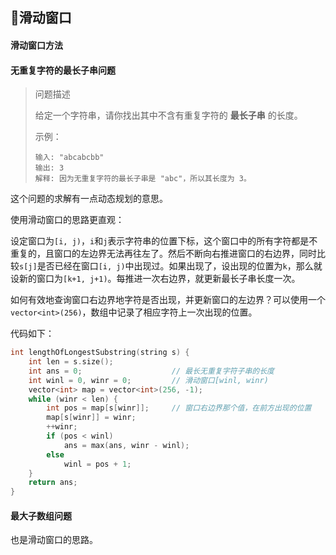 ## 🤢滑动窗口

#### 滑动窗口方法



#### 无重复字符的最长子串问题

> 问题描述
>
> 给定一个字符串，请你找出其中不含有重复字符的 **最长子串** 的长度。
>
> 示例：
>
> ```
> 输入: "abcabcbb"
> 输出: 3 
> 解释: 因为无重复字符的最长子串是 "abc"，所以其长度为 3。
> ```

这个问题的求解有一点动态规划的意思。

使用滑动窗口的思路更直观：

设定窗口为`[i, j)`，`i`和`j`表示字符串的位置下标，这个窗口中的所有字符都是不重复的，且窗口的左边界无法再往左了。然后不断向右推进窗口的右边界，同时比较`s[j]`是否已经在窗口`[i, j)`中出现过。如果出现了，设出现的位置为`k`，那么就设新的窗口为`[k+1, j+1)`。每推进一次右边界，就更新最长子串长度一次。

如何有效地查询窗口右边界地字符是否出现，并更新窗口的左边界？可以使用一个`vector<int>(256)`，数组中记录了相应字符上一次出现的位置。

代码如下：

```cpp
int lengthOfLongestSubstring(string s) {
    int len = s.size();
    int ans = 0;					// 最长无重复字符子串的长度
    int winl = 0, winr = 0;			// 滑动窗口[winl, winr)
    vector<int> map = vector<int>(256, -1);
    while (winr < len) {
        int pos = map[s[winr]];		// 窗口右边界那个值，在前方出现的位置
        map[s[winr]] = winr;
        ++winr;
        if (pos < winl)
            ans = max(ans, winr - winl);
        else
            winl = pos + 1;
    }
    return ans;
}
```



#### 最大子数组问题

也是滑动窗口的思路。

